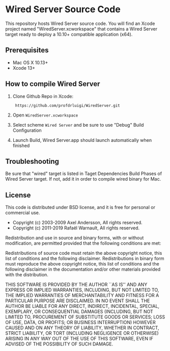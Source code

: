 # Wired Server Source Code

This repository hosts Wired Server source code. You will find an Xcode project named "WiredServer.xcworkspace" that contains a Wired Server target ready to deploy a 10.10+ compatible application (x64).

## Prerequisites

- Mac OS X 10.13+
- Xcode 13+

## How to compile Wired Server

1. Clone Github Repo in Xcode:

		https://github.com/profdrluigi/WiredServer.git
		
2. Open `WiredServer.xcworkspace`

3. Select scheme `Wired Server` and be sure to use "Debug" Build Configuration

4. Launch Build, Wired Server.app should launch automatically when finished


## Troubleshooting

Be sure that "wired" target is listed in Taget Dependencies Build Phases of Wired Server target. If not, add it in order to compile wired binary for Mac.

## License

This code is distributed under BSD license, and it is free for personal or commercial use.
		
- Copyright (c) 2003-2009 Axel Andersson, All rights reserved.
- Copyright (c) 2011-2019 Rafaël Warnault, All rights reserved.
		
Redistribution and use in source and binary forms, with or without modification, are permitted provided that the following conditions are met:
		
Redistributions of source code must retain the above copyright notice, this list of conditions and the following disclaimer. Redistributions in binary form must reproduce the above copyright notice, this list of conditions and the following disclaimer in the documentation and/or other materials provided with the distribution.
		
THIS SOFTWARE IS PROVIDED BY THE AUTHOR ``AS IS'' AND ANY EXPRESS OR IMPLIED WARRANTIES, INCLUDING, BUT NOT LIMITED TO, THE IMPLIED WARRANTIES OF MERCHANTABILITY AND FITNESS FOR A PARTICULAR PURPOSE ARE DISCLAIMED. IN NO EVENT SHALL THE AUTHOR BE LIABLE FOR ANY DIRECT, INDIRECT, INCIDENTAL, SPECIAL, EXEMPLARY, OR CONSEQUENTIAL DAMAGES (INCLUDING, BUT NOT LIMITED TO, PROCUREMENT OF SUBSTITUTE GOODS OR SERVICES; LOSS OF USE, DATA, OR PROFITS; OR BUSINESS INTERRUPTION) HOWEVER CAUSED AND ON ANY THEORY OF LIABILITY, WHETHER IN CONTRACT, STRICT LIABILITY, OR TORT (INCLUDING NEGLIGENCE OR OTHERWISE) ARISING IN ANY WAY OUT OF THE USE OF THIS SOFTWARE, EVEN IF ADVISED OF THE POSSIBILITY OF SUCH DAMAGE.

